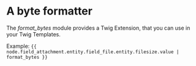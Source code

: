 # A byte formatter
The *format_bytes* module provides a Twig Extension, that you can use in your Twig Templates.

Example:
`{{ node.field_attachment.entity.field_file.entity.filesize.value | format_bytes }}`

